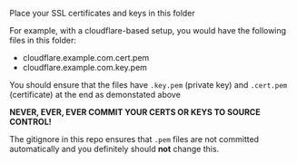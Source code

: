 Place your SSL certificates and keys in this folder

For example, with a cloudflare-based setup, you would have the following files in this folder:

- cloudflare.example.com.cert.pem
- cloudflare.example.com.key.pem

You should ensure that the files have `.key.pem` (private key) and `.cert.pem` (certificate) at the end as demonstated above

**NEVER, EVER, EVER COMMIT YOUR CERTS OR KEYS TO SOURCE CONTROL!**

The gitignore in this repo ensures that `.pem` files are not committed automatically and you definitely should **not** change this.
